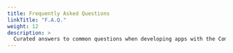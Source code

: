 ```yaml
---
title: Frequently Asked Questions
linkTitle: "F.A.Q."
weight: 12
description: >
  Curated answers to common questions when developing apps with the Community Health Toolkit
---
```


